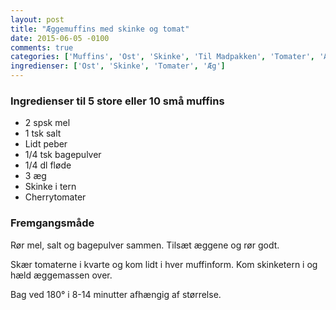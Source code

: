 ```yaml
---
layout: post
title: "Æggemuffins med skinke og tomat"
date: 2015-06-05 -0100
comments: true
categories: ['Muffins', 'Ost', 'Skinke', 'Til Madpakken', 'Tomater', 'Æg']
ingredienser: ['Ost', 'Skinke', 'Tomater', 'Æg']
---
```


### Ingredienser til 5 store eller 10 små muffins
-   2 spsk mel 
-   1 tsk salt 
-   Lidt peber
-   1/4 tsk bagepulver
-   1/4 dl fløde
-   3 æg 
-   Skinke i tern
-   Cherrytomater

### Fremgangsmåde
Rør mel, salt og bagepulver sammen. Tilsæt æggene og rør godt.

Skær tomaterne i kvarte og kom lidt i hver muffinform. Kom skinketern i og hæld æggemassen over.

Bag ved 180&deg; i 8-14 minutter afhængig af størrelse.